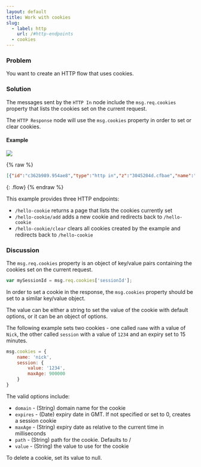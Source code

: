 ```yaml
---
layout: default
title: Work with cookies
slug:
  - label: http
    url: /#http-endpoints
  - cookies
---
```


### Problem

You want to create an HTTP flow that uses cookies.

### Solution

The messages sent by the <code class="node">HTTP In</code> node include the
`msg.req.cookies` property that lists the cookies set on the current request.

The <code class="node">HTTP Response</code> node will use the `msg.cookies` property
in order to set or clear cookies.

#### Example

![](/images/http/work-with-cookies.png)

{% raw %}
~~~json
[{"id":"c362b989.954ae8","type":"http in","z":"3045204d.cfbae","name":"","url":"/hello-cookie","method":"get","swaggerDoc":"","x":130,"y":1020,"wires":[["21ddf71f.d00518"]]},{"id":"21ddf71f.d00518","type":"function","z":"3045204d.cfbae","name":"Format cookies","func":"msg.payload = JSON.stringify(msg.req.cookies,null,4);\nreturn msg;","outputs":1,"noerr":0,"x":340,"y":1020,"wires":[["f3aa98c1.befc18"]]},{"id":"f3aa98c1.befc18","type":"template","z":"3045204d.cfbae","name":"page","field":"payload","fieldType":"msg","format":"handlebars","syntax":"mustache","template":"<html>\n    <head></head>\n    <body>\n        <h1>Cookies</h1>\n        <p></p><a href=\"hello-cookie/add\">Add a cookie</a> &bull; <a href=\"hello-cookie/clear\">Clear cookies</a></p>\n        <pre>{{ payload }}</pre>\n    </body>\n</html>","x":530,"y":1020,"wires":[["f52e2880.180968"]]},{"id":"f52e2880.180968","type":"http response","z":"3045204d.cfbae","name":"","x":750,"y":1020,"wires":[]},{"id":"9a2a9a4.0fc0768","type":"change","z":"3045204d.cfbae","name":"Redirect to /hello-cookie","rules":[{"t":"set","p":"statusCode","pt":"msg","to":"302","tot":"num"},{"t":"set","p":"headers","pt":"msg","to":"{}","tot":"json"},{"t":"set","p":"headers.location","pt":"msg","to":"/hello-cookie","tot":"str"}],"action":"","property":"","from":"","to":"","reg":false,"x":550,"y":1080,"wires":[["f52e2880.180968"]]},{"id":"afefb90.53dcf48","type":"function","z":"3045204d.cfbae","name":"Add a cookie","func":"msg.cookies = { };\nmsg.cookies[\"demo-\"+(Math.floor(Math.random()*1000))] = Date.now();\nreturn msg;","outputs":1,"noerr":0,"x":330,"y":1060,"wires":[["9a2a9a4.0fc0768"]]},{"id":"d5205a2c.db9018","type":"function","z":"3045204d.cfbae","name":"Clear cookies","func":"// Find demo cookies and clear them\nvar cookieNames = Object.keys(msg.req.cookies).filter(function(cookieName) { return /^demo-/.test(cookieName);});\nmsg.cookies = {};\n\ncookieNames.forEach(function(cookieName) {\n    msg.cookies[cookieName] = null;\n});\n\nreturn msg;","outputs":1,"noerr":0,"x":340,"y":1100,"wires":[["9a2a9a4.0fc0768"]]},{"id":"fda60c66.04975","type":"http in","z":"3045204d.cfbae","name":"","url":"/hello-cookie/add","method":"get","swaggerDoc":"","x":140,"y":1060,"wires":[["afefb90.53dcf48"]]},{"id":"35285a76.1f8636","type":"http in","z":"3045204d.cfbae","name":"","url":"/hello-cookie/clear","method":"get","swaggerDoc":"","x":140,"y":1100,"wires":[["d5205a2c.db9018"]]}]
~~~
{: .flow}
{% endraw %}

This example provides three HTTP endpoints:

 - `/hello-cookie` returns a page that lists the cookies currently set
 - `/hello-cookie/add` adds a new cookie and redirects back to `/hello-cookie`
 - `/hello-cookie/clear` clears all cookies created by the example and redirects back to `/hello-cookie`

### Discussion

The `msg.req.cookies` property is an object of key/value pairs containing the cookies
set on the current request.

~~~javascript
var mySessionId = msg.req.cookies['sessionId'];
~~~

In order to set a cookie in the response, the `msg.cookies` property should be set
to a similar key/value object.

The value can be either a string to set the value of the cookie with default
options, or it can be an object of options.

The following example sets two cookies - one called `name` with a value of `Nick`, the other called `session` with a value of `1234` and an expiry set to 15 minutes.

~~~javascript
msg.cookies = {
    name: 'nick',
    session: {
        value: '1234',
        maxAge: 900000
    }
}
~~~

The valid options include:

- `domain` - (String) domain name for the cookie
- `expires` - (Date) expiry date in GMT. If not specified or set to 0, creates a session cookie
- `maxAge` - (String) expiry date as relative to the current time in milliseconds
- `path` - (String) path for the cookie. Defaults to /
- `value` - (String) the value to use for the cookie

To delete a cookie, set its value to null.
